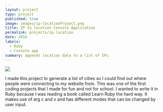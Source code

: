 ```yaml
---
layout: project
type: project
published: true
image: images/ip-locationProject.png
title: IP to location Console Application
permalink: projects/ip-location
date: 2016
labels:
  - Ruby
  - Console app
summary: appends location data to a list of IPs
---
```


<img class="ui image" src="{{ site.baseurl }}/images/ip-locationProject.png">

I made this project to generate a list of cities so I could find out where people were connecting to my website from. This was one of the first coding projects that I made for fun and not for school. I wanted to write it in Ruby because I was reading a book called Learn Ruby the hard way. It makes use of arg c and v and has different modes that can be changed by user input.

